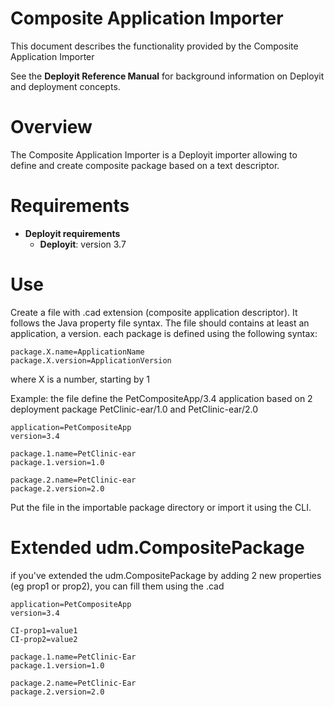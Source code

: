 # Composite Application Importer #

This document describes the functionality provided by the Composite Application Importer

See the **Deployit Reference Manual** for background information on Deployit and deployment concepts.

# Overview #

The Composite Application Importer is a Deployit importer allowing to define and create composite package based on a text descriptor.

# Requirements #

* **Deployit requirements**
	* **Deployit**: version 3.7
	
# Use #

Create a file with .cad extension (composite application descriptor). It follows the Java property file syntax.
The file should contains at least an application, a version.
each package is defined using the following syntax:

	package.X.name=ApplicationName
	package.X.version=ApplicationVersion

where X is a number, starting by 1

Example: the file define the PetCompositeApp/3.4 application based on 2 deployment package PetClinic-ear/1.0 and PetClinic-ear/2.0

	application=PetCompositeApp
	version=3.4

	package.1.name=PetClinic-ear
	package.1.version=1.0

	package.2.name=PetClinic-ear
	package.2.version=2.0

Put the file in the importable package directory or import it using the CLI.

# Extended udm.CompositePackage #
if you've extended the udm.CompositePackage by adding 2 new properties (eg prop1 or prop2), you can fill them using the .cad

	application=PetCompositeApp
	version=3.4

	CI-prop1=value1
	CI-prop2=value2

	package.1.name=PetClinic-Ear
	package.1.version=1.0

	package.2.name=PetClinic-Ear
	package.2.version=2.0


